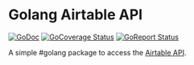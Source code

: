 Golang Airtable API
================

[![GoDoc](https://godoc.org/github.com/mehanizm/airtable?status.svg)](https://pkg.go.dev/github.com/mehanizm/airtable)
[![GoCoverage Status](https://coveralls.io/repos/github/mehanizm/trello/badge.svg?branch=master)](https://coveralls.io/github/mehanizm/airtable?branch=master)
[![GoReport Status](https://goreportcard.com/report/github.com/mehanizm/airtable)](https://goreportcard.com/badge/github.com/mehanizm/airtable)

A simple #golang package to access the [Airtable API](https://airtable.com/api).
